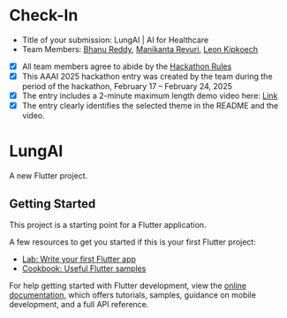 # Check-In

- Title of your submission: LungAI | AI for Healthcare
- Team Members: [Bhanu Reddy](mailto:bhanureddychada@icloud.com), [Manikanta Revuri](mailto:manikantarevuri01@gmail.com), [Leon Kipkoech](mailto:leonkipkoech00@gmail.com)
- [x] All team members agree to abide by the [Hackathon Rules](https://aaai.org/conference/aaai/aaai-25/hackathon/)
- [x] This AAAI 2025 hackathon entry was created by the team during the period of the hackathon, February 17 – February 24, 2025
- [x] The entry includes a 2-minute maximum length demo video here: [Link](https://www.youtube.com/watch?v=71LhD6EkUO8)
- [x] The entry clearly identifies the selected theme in the README and the video.

# LungAI

A new Flutter project.

## Getting Started

This project is a starting point for a Flutter application.

A few resources to get you started if this is your first Flutter project:

- [Lab: Write your first Flutter app](https://docs.flutter.dev/get-started/codelab)
- [Cookbook: Useful Flutter samples](https://docs.flutter.dev/cookbook)

For help getting started with Flutter development, view the
[online documentation](https://docs.flutter.dev/), which offers tutorials,
samples, guidance on mobile development, and a full API reference.
